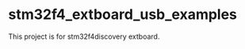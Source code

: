 stm32f4_extboard_usb_examples
=============================

This project is for stm32f4discovery extboard.